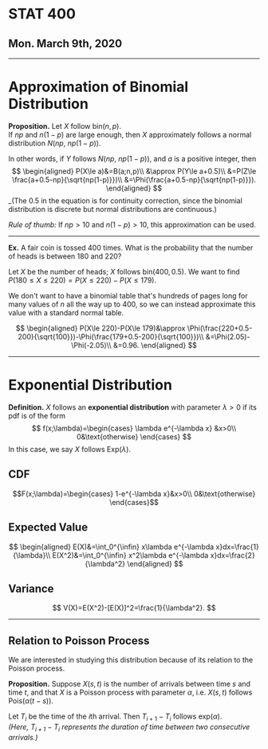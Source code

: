 # STAT 400
## Mon. March 9th, 2020
---

# Approximation of Binomial Distribution
__Proposition.__ Let $X$ follow $\text{bin}(n,p)$.  
If $np$ and $n(1-p)$ are large enough, then $X$ approximately follows a normal distribution $N(np,\ np(1-p))$.

In other words, if $Y$ follows $N(np,\ np(1-p))$, and $a$ is a positive integer, then $$
\begin{aligned}
    P(X\le a)&=B(a;n,p)\\
    &\approx P(Y\le a+0.5)\\
    &=P(Z\le \frac{a+0.5-np}{\sqrt{np(1-p)}})\\
    &=\Phi(\frac{a+0.5-np}{\sqrt{np(1-p)}}).
\end{aligned}
$$ _(The 0.5 in the equation is for continuity correction, since the binomial distribution is discrete but normal distributions are continuous.)

_Rule of thumb:_ If $np>10$ and $n(1-p)>10$, this approximation can be used.

---
__Ex.__ A fair coin is tossed 400 times. What is the probability that the number of heads is between 180 and 220?

Let $X$ be the number of heads; $X$ follows $\text{bin}(400, 0.5)$.
We want to find $P(180\le X\le 220)=P(X\le 220)-P(X\le 179).$

We don't want to have a binomial table that's hundreds of pages long for many values of $n$ all the way up to 400, so we can instead approximate this value with a standard normal table.

$$
\begin{aligned}
    P(X\le 220)-P(X\le 179)&\approx \Phi(\frac{220+0.5-200}{\sqrt{100}})-\Phi(\frac{179+0.5-200}{\sqrt{100}})\\
    &=\Phi(2.05)-\Phi(-2.05)\\
    &=0.96.
\end{aligned}
$$

---
# Exponential Distribution
__Definition.__ $X$ follows an __exponential distribution__ with parameter $\lambda > 0$ if its pdf is of the form $$
    f(x;\lambda)=\begin{cases}
        \lambda e^{-\lambda x} &x>0\\
        0&\text{otherwise}
    \end{cases}
$$ In this case, we say $X$ follows $\text{Exp}(\lambda)$.

## CDF
$$F(x;\lambda)=\begin{cases}
    1-e^{-\lambda x}&x>0\\
    0&\text{otherwise}
\end{cases}$$

## Expected Value
$$
\begin{aligned}
    E(X)&=\int_0^{\infin} x\lambda e^{-\lambda x}dx=\frac{1}{\lambda}\\
    E(X^2)&=\int_0^{\infin} x^2\lambda e^{-\lambda x}dx=\frac{2}{\lambda^2}
\end{aligned}
$$
## Variance
$$
V(X)=E(X^2)-[E(X)]^2=\frac{1}{\lambda^2}.
$$

---
## Relation to Poisson Process
We are interested in studying this distribution because of its relation to the Poisson process.

__Proposition.__ Suppose $X(s,t)$ is the number of arrivals between time $s$ and time $t$, and that $X$ is a Poisson process with parameter $\alpha$, i.e. $X(s,t)$ follows $\text{Pois}(\alpha(t-s))$.

Let $T_i$ be the time of the $i$th arrival. Then $T_{i+1}-T_i$ follows $\text{exp}(\alpha)$.  
_(Here, $T_{i+1}-T_i$ represents the duration of time between two consecutive arrivals.)_